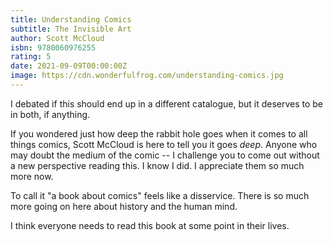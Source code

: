 ```yaml
---
title: Understanding Comics
subtitle: The Invisible Art
author: Scott McCloud
isbn: 9780060976255
rating: 5
date: 2021-09-09T00:00:00Z
image: https://cdn.wonderfulfrog.com/understanding-comics.jpg
---
```


I debated if this should end up in a different catalogue, but it deserves to be in both, if anything.

If you wondered just how deep the rabbit hole goes when it comes to all things comics, Scott McCloud is here to tell you it goes _deep_. Anyone who may doubt the medium of the comic -- I challenge you to come out without a new perspective reading this. I know I did. I appreciate them so much more now.

To call it "a book about comics" feels like a disservice. There is so much more going on here about history and the human mind.

I think everyone needs to read this book at some point in their lives.
